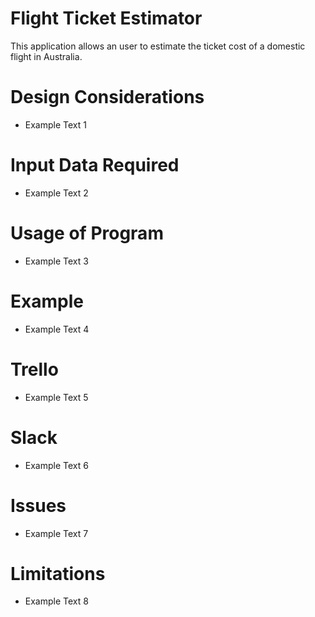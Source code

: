 # Flight Ticket Estimator

This application allows an user to estimate the ticket cost of a domestic flight in Australia. 

# Design Considerations

- Example Text 1

# Input Data Required

- Example Text 2

# Usage of Program

- Example Text 3

# Example

- Example Text 4

# Trello

- Example Text 5

# Slack

- Example Text 6

# Issues

- Example Text 7

# Limitations

- Example Text 8